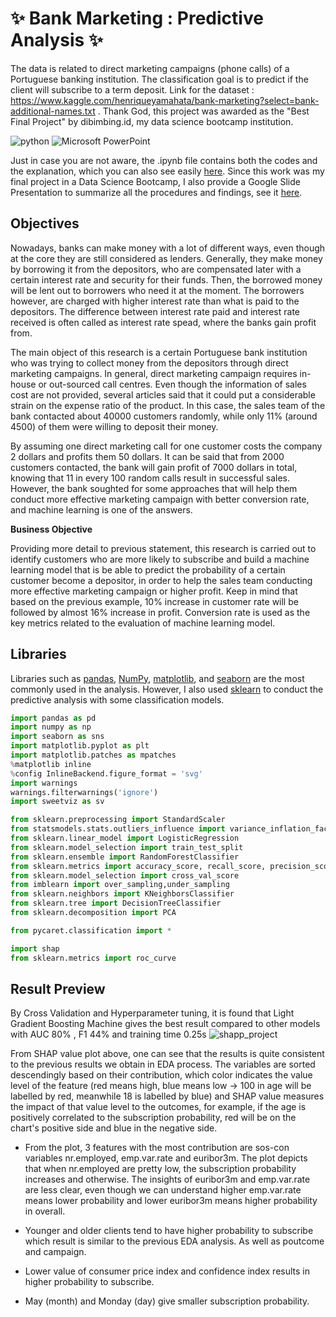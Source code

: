 # ✨ Bank Marketing : Predictive Analysis ✨ 
The data is related to direct marketing campaigns (phone calls) of a Portuguese banking institution. The classification goal is to predict if the client will subscribe to a term deposit. Link for the dataset : https://www.kaggle.com/henriqueyamahata/bank-marketing?select=bank-additional-names.txt . Thank God, this project was awarded as the "Best Final Project" by dibimbing.id, my data science bootcamp institution.

![python](https://img.shields.io/badge/Python-3776AB?style=for-the-badge&logo=python&logoColor=white)
![Microsoft PowerPoint](https://img.shields.io/badge/Microsoft_PowerPoint-B7472A?style=for-the-badge&logo=microsoft-powerpoint&logoColor=white)


Just in case you are not aware, the .ipynb file contains both the codes and the explanation, which you can also see easily [here](https://indrayantom.github.io/Bank_Marketing_Predictive/). Since this work was my final project in a Data Science Bootcamp, I also provide a Google Slide Presentation to summarize all the procedures and findings, see it [here](https://docs.google.com/presentation/d/1XxfgQliJreu22A_ZNEC0bhTklE0TXCUiNk4umcbErE0/edit?usp=sharing).

## Objectives 
Nowadays, banks can make money with a lot of different ways, even though at the core they are still considered as lenders. Generally, they make money by borrowing it from the depositors, who are compensated later with a certain interest rate and security for their funds. Then, the borrowed money will be lent out to borrowers who need it at the moment. The borrowers however, are charged with higher interest rate than what is paid to the depositors. The difference between interest rate paid and interest rate received is often called as interest rate spead, where the banks gain profit from.

The main object of this research is a certain Portuguese bank institution who was trying to collect money from the depositors through direct marketing campaigns. In general, direct marketing campaign requires in-house or out-sourced call centres. Even though the information of sales cost are not provided, several articles said that it could put a considerable strain on the expense ratio of the product. In this case, the sales team of the bank contacted about 40000 customers randomly, while only 11% (around 4500) of them were willing to deposit their money.

By assuming one direct marketing call for one customer costs the company 2 dollars and profits them 50  dollars. It can be said that from 2000 customers contacted, the bank will gain profit of 7000 dollars in total, knowing that 11 in every 100 random calls result in successful sales. However, the bank soughted for some approaches that will help them conduct more effective marketing campaign with better conversion rate, and machine learning is one of the answers.

**Business Objective**

Providing more detail to previous statement, this research is carried out to identify customers who are more likely to subscribe and build a machine learning model that is be able to predict the probability of a certain customer become a depositor, in order to help the sales team conducting more effective marketing campaign or higher profit. Keep in mind that based on the previous example, 10% increase in customer rate will be followed by almost 16% increase in profit. Conversion rate is used as the key metrics related to the evaluation of machine learning model.

## Libraries
Libraries such as [pandas](https://pandas.pydata.org/), [NumPy](https://numpy.org/), [matplotlib](https://matplotlib.org/), and [seaborn](https://seaborn.pydata.org/) are the most commonly used in the analysis. However, I also used [sklearn](https://scikit-learn.org/stable/) to conduct the predictive analysis with some classification models.
```python
import pandas as pd
import numpy as np
import seaborn as sns
import matplotlib.pyplot as plt
import matplotlib.patches as mpatches
%matplotlib inline
%config InlineBackend.figure_format = 'svg'
import warnings
warnings.filterwarnings('ignore')
import sweetviz as sv

from sklearn.preprocessing import StandardScaler
from statsmodels.stats.outliers_influence import variance_inflation_factor
from sklearn.linear_model import LogisticRegression
from sklearn.model_selection import train_test_split
from sklearn.ensemble import RandomForestClassifier
from sklearn.metrics import accuracy_score, recall_score, precision_score, confusion_matrix, roc_auc_score, classification_report,f1_score,precision_recall_curve,roc_curve
from sklearn.model_selection import cross_val_score
from imblearn import over_sampling,under_sampling
from sklearn.neighbors import KNeighborsClassifier
from sklearn.tree import DecisionTreeClassifier
from sklearn.decomposition import PCA

from pycaret.classification import *

import shap
from sklearn.metrics import roc_curve
```

## Result Preview
By Cross Validation and Hyperparameter tuning, it is found that Light Gradient Boosting Machine gives the best result compared to other models with AUC 80% , F1 44% and training time 0.25s
![shapp_project](https://user-images.githubusercontent.com/92590596/156873400-f4e34d86-77e9-4461-b92d-70f811222be3.png)

From SHAP value plot above, one can see that the results is quite consistent to the previous results we obtain in EDA process. The variables are sorted descendingly based on their contribution, which color indicates the value level of the feature (red means high, blue means low -> 100 in age will be labelled by red, meanwhile 18 is labelled by blue) and SHAP value measures the impact of that value level to the outcomes, for example, if the age is positively correlated to the subscription probability, red will be on the chart's positive side and blue in the negative side.

- From the plot, 3 features with the most contribution are sos-con variables nr.employed, emp.var.rate and euribor3m. The plot depicts that when nr.employed are pretty low, the subscription probability increases and otherwise. The insights of euribor3m and emp.var.rate are less clear, even though we can understand higher emp.var.rate means lower probability and lower euribor3m means higher probability in overall.

- Younger and older clients tend to have higher probability to subscribe which result is similar to the previous EDA analysis. As well as poutcome and campaign.

- Lower value of consumer price index and confidence index results in higher probability to subscribe. 

- May (month) and Monday (day) give smaller subscription probability.

